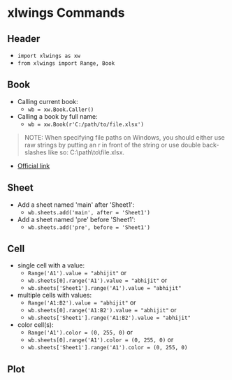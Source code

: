 # xlwings Commands

## Header
* `import xlwings as xw`
* `from xlwings import Range, Book`

## Book
* Calling current book:
  - `wb = xw.Book.Caller()`
* Calling a book by full name:
  - `wb = xw.Book(r'C:/path/to/file.xlsx')`
> NOTE: When specifying file paths on Windows, you should either use raw strings by putting an r in front of the string or use double back-slashes like so: C:\\path\\to\\file.xlsx.
* [Official link](https://docs.xlwings.org/en/stable/connect_to_workbook.html#python-to-excel)

## Sheet
* Add a sheet named 'main' after 'Sheet1': 
  - `wb.sheets.add('main', after = 'Sheet1')`
* Add a sheet named 'pre' before 'Sheet1':
  - `wb.sheets.add('pre', before = 'Sheet1')`

## Cell
* single cell with a value:
  - `Range('A1').value = "abhijit"` or 
  - `wb.sheets[0].range('A1').value = "abhijit"` or 
  - `wb.sheets['Sheet1'].range('A1').value = "abhijit"` 
* multiple cells with values:
  - `Range('A1:B2').value = "abhijit"`  or 
  - `wb.sheets[0].range('A1:B2').value = "abhijit"` or 
  - `wb.sheets['Sheet1'].range('A1:B2').value = "abhijit"`
* color cell(s):
  - `Range('A1').color = (0, 255, 0)` or 
  - `wb.sheets[0].range('A1').color = (0, 255, 0)` or 
  - `wb.sheets['Sheet1'].range('A1').color = (0, 255, 0)`

## Plot
